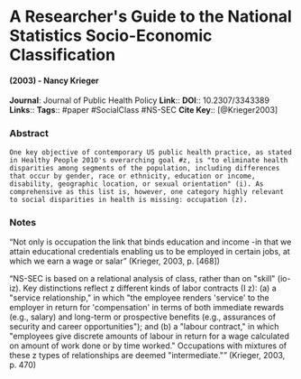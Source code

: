 # A Researcher's Guide to the National Statistics Socio-Economic Classification
#### (2003) - Nancy Krieger
**Journal**: Journal of Public Health Policy
**Link**:: 
**DOI**:: 10.2307/3343389
**Links**:: 
**Tags**:: #paper #SocialClass #NS-SEC
**Cite Key**:: [@Krieger2003]

### Abstract

```
One key objective of contemporary US public health practice, as stated in Healthy People 201O's overarching goal #z, is "to eliminate health disparities among segments of the population, including differences that occur by gender, race or ethnicity, education or income, disability, geographic location, or sexual orientation" (i). As comprehensive as this list is, however, one category highly relevant to social disparities in health is missing: occupation (z).
```

### Notes

“Not only is occupation the link that binds education and income -in that we attain educational credentials enabling us to be employed in certain jobs, at which we earn a wage or salar” (Krieger, 2003, p. [468])

“NS-SEC is based on a relational analysis of class, rather than on "skill" (io-iz). Key distinctions reflect z different kinds of labor contracts (I z): (a) a "service relationship," in which "the employee renders 'service' to the employer in return for 'compensation' in terms of both immediate rewards (e.g., salary) and long-term or prospective benefits (e.g., assurances of security and career opportunities"); and (b) a "labour contract," in which "employees give discrete amounts of labour in return for a wage calculated on amount of work done or by time worked." Occupations with mixtures of these z types of relationships are deemed "intermediate."” (Krieger, 2003, p. 470)